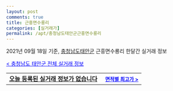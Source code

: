```yaml
---
layout: post
comments: true
title: 근흥면수룡리
categories: [실거래가]
permalink: /apt/충청남도태안군근흥면수룡리
---
```


2021년 09월 18일 기준, <a href="/apt/충청남도태안군">충청남도태안군</a> 근흥면수룡리 한달간 실거래 정보

<a style="color: blue;" href="/apt/충청남도태안군">< 충청남도 태안군 전체 실거래 정보</a>
<!---- start ---->
<table>
  <tr>
    <td colspan="4" style="font-weight: bold;"><a href="/apt/충청남도태안군근흥면수룡리{name_without_space}">오늘 등록된 실거래 정보가 없습니다</a> &nbsp;&nbsp;&nbsp; <a style="color: blue; font-size: smaller;" href="/apt/충청남도태안군근흥면수룡리{name_without_space}">면적별 최고가 ></a></td>
  </tr>
    
</table>
<!---- end ---->
    